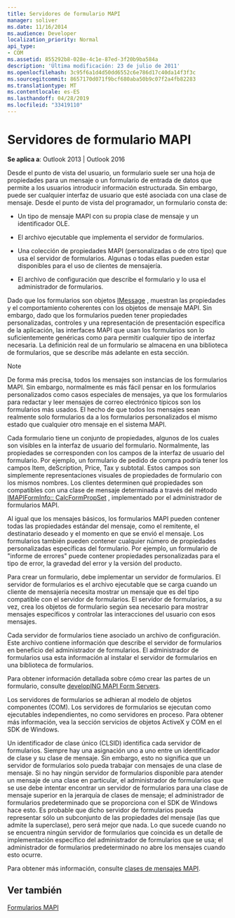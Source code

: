```yaml
---
title: Servidores de formulario MAPI
manager: soliver
ms.date: 11/16/2014
ms.audience: Developer
localization_priority: Normal
api_type:
- COM
ms.assetid: 855292b8-028e-4c1e-87ed-3f20b9ba584a
description: 'Última modificación: 23 de julio de 2011'
ms.openlocfilehash: 3c95f6a1d4d50dd6552c6e786d17c40da14f3f3c
ms.sourcegitcommit: 8657170d071f9bcf680aba50b9c07f2a4fb82283
ms.translationtype: MT
ms.contentlocale: es-ES
ms.lasthandoff: 04/28/2019
ms.locfileid: "33419110"
---
```

# <a name="mapi-form-servers"></a>Servidores de formulario MAPI

  
  
**Se aplica a**: Outlook 2013 | Outlook 2016 
  
Desde el punto de vista del usuario, un formulario suele ser una hoja de propiedades para un mensaje o un formulario de entrada de datos que permite a los usuarios introducir información estructurada. Sin embargo, puede ser cualquier interfaz de usuario que esté asociada con una clase de mensaje. Desde el punto de vista del programador, un formulario consta de:
  
- Un tipo de mensaje MAPI con su propia clase de mensaje y un identificador OLE.
    
- El archivo ejecutable que implementa el servidor de formularios.
    
- Una colección de propiedades MAPI (personalizadas o de otro tipo) que usa el servidor de formularios. Algunas o todas ellas pueden estar disponibles para el uso de clientes de mensajería.
    
- El archivo de configuración que describe el formulario y lo usa el administrador de formularios.
    
Dado que los formularios son objetos [IMessage](imessageimapiprop.md) , muestran las propiedades y el comportamiento coherentes con los objetos de mensaje MAPI. Sin embargo, dado que los formularios pueden tener propiedades personalizadas, controles y una representación de presentación específica de la aplicación, las interfaces MAPI que usan los formularios son lo suficientemente genéricas como para permitir cualquier tipo de interfaz necesaria. La definición real de un formulario se almacena en una biblioteca de formularios, que se describe más adelante en esta sección. 
  
> [!NOTE]
> De forma más precisa, todos los mensajes son instancias de los formularios MAPI. Sin embargo, normalmente es más fácil pensar en los formularios personalizados como casos especiales de mensajes, ya que los formularios para redactar y leer mensajes de correo electrónico típicos son los formularios más usados. El hecho de que todos los mensajes sean realmente solo formularios da a los formularios personalizados el mismo estado que cualquier otro mensaje en el sistema MAPI. 
  
Cada formulario tiene un conjunto de propiedades, algunos de los cuales son visibles en la interfaz de usuario del formulario. Normalmente, las propiedades se corresponden con los campos de la interfaz de usuario del formulario. Por ejemplo, un formulario de pedido de compra podría tener los campos Item, deScription, Price, Tax y subtotal. Estos campos son simplemente representaciones visuales de propiedades de formulario con los mismos nombres. Los clientes determinen qué propiedades son compatibles con una clase de mensaje determinada a través del método [IMAPIFormInfo:: CalcFormPropSet](imapiforminfo-calcformpropset.md) , implementado por el administrador de formularios MAPI. 
  
Al igual que los mensajes básicos, los formularios MAPI pueden contener todas las propiedades estándar del mensaje, como el remitente, el destinatario deseado y el momento en que se envió el mensaje. Los formularios también pueden contener cualquier número de propiedades personalizadas específicas del formulario. Por ejemplo, un formulario de "informe de errores" puede contener propiedades personalizadas para el tipo de error, la gravedad del error y la versión del producto.
  
Para crear un formulario, debe implementar un servidor de formularios. El servidor de formularios es el archivo ejecutable que se carga cuando un cliente de mensajería necesita mostrar un mensaje que es del tipo compatible con el servidor de formularios. El servidor de formularios, a su vez, crea los objetos de formulario según sea necesario para mostrar mensajes específicos y controlar las interacciones del usuario con esos mensajes.
  
Cada servidor de formularios tiene asociado un archivo de configuración. Este archivo contiene información que describe el servidor de formularios en beneficio del administrador de formularios. El administrador de formularios usa esta información al instalar el servidor de formularios en una biblioteca de formularios.
  
Para obtener información detallada sobre cómo crear las partes de un formulario, consulte [developING MAPI Form Servers](developing-mapi-form-servers.md).
  
Los servidores de formularios se adhieran al modelo de objetos componentes (COM). Los servidores de formularios se ejecutan como ejecutables independientes, no como servidores en proceso. Para obtener más información, vea la sección servicios de objetos ActiveX y COM en el SDK de Windows.
  
Un identificador de clase único (CLSID) identifica cada servidor de formularios. Siempre hay una asignación uno a uno entre un identificador de clase y su clase de mensaje. Sin embargo, esto no significa que un servidor de formularios solo pueda trabajar con mensajes de una clase de mensaje. Si no hay ningún servidor de formularios disponible para atender un mensaje de una clase en particular, el administrador de formularios que se use debe intentar encontrar un servidor de formularios para una clase de mensaje superior en la jerarquía de clases de mensaje; el administrador de formularios predeterminado que se proporciona con el SDK de Windows hace esto. Es probable que dicho servidor de formularios pueda representar sólo un subconjunto de las propiedades del mensaje (las que admite la superclase), pero será mejor que nada. Lo que sucede cuando no se encuentra ningún servidor de formularios que coincida es un detalle de implementación específico del administrador de formularios que se usa; el administrador de formularios predeterminado no abre los mensajes cuando esto ocurre.
  
Para obtener más información, consulte [clases de mensajes MAPI](mapi-message-classes.md).
  
## <a name="see-also"></a>Ver también



[Formularios MAPI](mapi-forms.md)

